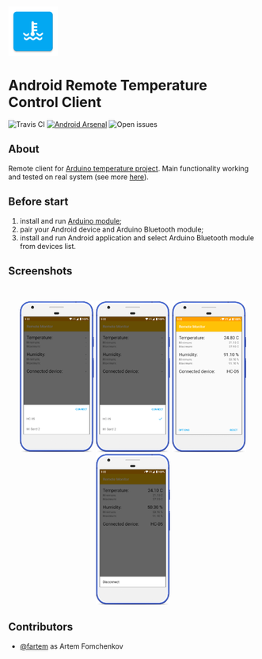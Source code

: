<img src="media/ic_app.png" height="100px" />

Android Remote Temperature Control Client
=======================

![Travis CI](https://img.shields.io/travis/fartem/android-remote-temperature-control-client)
[![Android Arsenal](https://img.shields.io/badge/Android%20Arsenal-site-brightgreen)](https://android-arsenal.com/details/3/7943)
![Open issues](https://img.shields.io/github/issues-raw/fartem/android-remote-temperature-control-client.svg?color=ff534a)

About
-------------------

Remote client for [Arduino temperature project](https://github.com/fartem/arduino-temperature-control).
Main functionality working and tested on real system (see more [here](https://github.com/fartem/arduino-temperature-control)).

Before start
-------------------

1. install and run [Arduino module](https://github.com/fartem/arduino-temperature-control);
2. pair your Android device and Arduino Bluetooth module;
3. install and run Android application and select Arduino Bluetooth module from devices list.

Screenshots
-------------------

<br/>
<p align="center">
  <img src="media/screenshots/screenshot_01.png" width="150" />
  <img src="media/screenshots/screenshot_02.png" width="150" />
  <img src="media/screenshots/screenshot_03.png" width="150" />
  <img src="media/screenshots/screenshot_04.png" width="150" />
</p>

Contributors
-------------------

* [@fartem](https://github.com/fartem) as Artem Fomchenkov